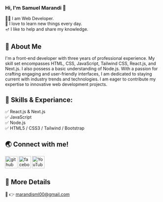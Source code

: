  

### Hi, I'm Samuel Marandi 👋

<p>
👨‍🎓 I am Web Developer. <br> 
📗 I love to learn new things every day. <br> 
🪔 I like to help and share my knowledge. </p> 


 

##  🙏 About Me
I'm a front-end developer with three years of professional experience. My skill set encompasses HTML, CSS, JavaScript, Tailwind CSS, React.js, and Next.js. I also possess a basic understanding of Node.js. With a passion for crafting engaging and user-friendly interfaces, I am dedicated to staying current with industry trends and technologies. I am eager to contribute my expertise to innovative web development projects.

## 🎯 Skills & Experiance: 
✅ React.js & Next.js <br> 
✅ JavaScript <br>
✅ Node.js <br>
✅ HTML5 / CSS3 / Tailwind / Bootstrap <br> 
 


## 🌏 Connect with me!
[<img src='https://cdn.jsdelivr.net/npm/simple-icons@3.0.1/icons/github.svg' alt='github' height='40'>](https://github.com/https://github.com/marandisml)  [<img src='https://cdn.jsdelivr.net/npm/simple-icons@3.0.1/icons/facebook.svg' alt='facebook' height='40'>](https://www.facebook.com/https://www.facebook.com/marandism/)  [<img src='https://cdn.jsdelivr.net/npm/simple-icons@3.0.1/icons/youtube.svg' alt='YouTube' height='40'>](https://www.youtube.com/channel/https://www.youtube.com/@sm36023)  



## 📧 More Details
🚀   👉 marandisml00@gmail.com

 

